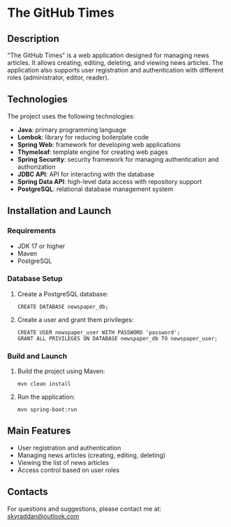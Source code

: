# The GitHub Times

## Description
"The GitHub Times" is a web application designed for managing news articles. It allows creating, editing, deleting, and viewing news articles. The application also supports user registration and authentication with different roles (administrator, editor, reader).

## Technologies
The project uses the following technologies:
- **Java**: primary programming language
- **Lombok**: library for reducing boilerplate code
- **Spring Web**: framework for developing web applications
- **Thymeleaf**: template engine for creating web pages
- **Spring Security**: security framework for managing authentication and authorization
- **JDBC API**: API for interacting with the database
- **Spring Data API**: high-level data access with repository support
- **PostgreSQL**: relational database management system

## Installation and Launch

### Requirements
- JDK 17 or higher
- Maven
- PostgreSQL

### Database Setup
1. Create a PostgreSQL database:
   
    ```
    CREATE DATABASE newspaper_db;
    ```
2. Create a user and grant them privileges:
   
    ```
    CREATE USER newspaper_user WITH PASSWORD 'password';
    GRANT ALL PRIVILEGES ON DATABASE newspaper_db TO newspaper_user;
    ```
### Build and Launch
1. Build the project using Maven:

    ```
    mvn clean install
    ```
2. Run the application:
   
    ```
    mvn spring-boot:run
    ```
## Main Features
- User registration and authentication
- Managing news articles (creating, editing, deleting)
- Viewing the list of news articles
- Access control based on user roles

## Contacts
For questions and suggestions, please contact me at: skyraddan@outlook.com
